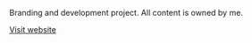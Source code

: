 Branding and development project. All content is owned by me. 

[Visit website](https://happy-raman-e8062b.netlify.app/)
